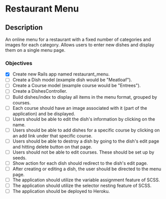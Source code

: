 # Restaurant Menu

## Description

An online menu for a restaurant with a fixed number of categories and images for each category. Allows users to enter new dishes and display them on a single menu page.


### Objectives

  * [x] Create new Rails app named restaurant_menu.
  * [ ] Create a Dish model (example dish would be "Meatloaf").
  * [ ] Create a Course model (example course would be "Entrees").
  * [ ] Create a DishesController.
  * [ ] Build dishes/index to display all items in the menu format, grouped by courses.
  * [ ] Each course should have an image associated with it (part of the application) and be displayed.
  * [ ] Users should be able to edit the dish's information by clicking on the name.
  * [ ] Users should be able to add dishes for a specific course by clicking on an add link under that specific course.
  * [ ] Users should be able to destroy a dish by going to the dish's edit page and hitting delete button on that page.
  * [ ] Users should not be able to edit courses. These should be set up by seeds.
  * [ ] Show action for each dish should redirect to the dish's edit page.
  * [ ] After creating or editing a dish, the user should be directed to the menu page.
  * [ ] The application should utilize the variable assignment feature of SCSS.
  * [ ] The application should utilize the selector nesting feature of SCSS.
  * [ ] The application should be deployed to Heroku.
